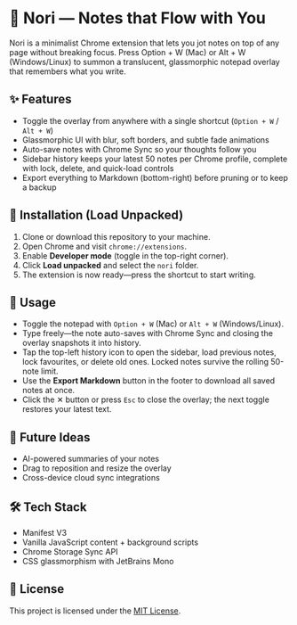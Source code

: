 # 🌿 Nori — Notes that Flow with You

Nori is a minimalist Chrome extension that lets you jot notes on top of any page without breaking focus. Press Option + W (Mac) or Alt + W (Windows/Linux) to summon a translucent, glassmorphic notepad overlay that remembers what you write.

## ✨ Features
- Toggle the overlay from anywhere with a single shortcut (`Option + W` / `Alt + W`)
- Glassmorphic UI with blur, soft borders, and subtle fade animations
- Auto-save notes with Chrome Sync so your thoughts follow you
- Sidebar history keeps your latest 50 notes per Chrome profile, complete with lock, delete, and quick-load controls
- Export everything to Markdown (bottom-right) before pruning or to keep a backup

## 🚀 Installation (Load Unpacked)
1. Clone or download this repository to your machine.
2. Open Chrome and visit `chrome://extensions`.
3. Enable **Developer mode** (toggle in the top-right corner).
4. Click **Load unpacked** and select the `nori` folder.
5. The extension is now ready—press the shortcut to start writing.

## 🎹 Usage
- Toggle the notepad with `Option + W` (Mac) or `Alt + W` (Windows/Linux).
- Type freely—the note auto-saves with Chrome Sync and closing the overlay snapshots it into history.
- Tap the top-left history icon to open the sidebar, load previous notes, lock favourites, or delete old ones. Locked notes survive the rolling 50-note limit.
- Use the **Export Markdown** button in the footer to download all saved notes at once.
- Click the ✕ button or press `Esc` to close the overlay; the next toggle restores your latest text.

## 🔮 Future Ideas
- AI-powered summaries of your notes
- Drag to reposition and resize the overlay
- Cross-device cloud sync integrations

## 🛠 Tech Stack
- Manifest V3
- Vanilla JavaScript content + background scripts
- Chrome Storage Sync API
- CSS glassmorphism with JetBrains Mono

## 📄 License
This project is licensed under the [MIT License](LICENSE).
